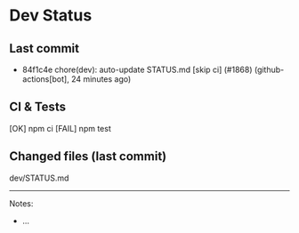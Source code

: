 # Dev Status

## Last commit
- 84f1c4e chore(dev): auto-update STATUS.md [skip ci] (#1868) (github-actions[bot], 24 minutes ago)
## CI & Tests
[OK] npm ci
[FAIL] npm test

## Changed files (last commit)
dev/STATUS.md

---
Notes:
- ...
